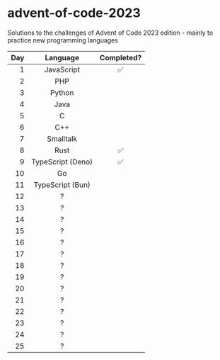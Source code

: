 # advent-of-code-2023

Solutions to the challenges of Advent of Code 2023 edition - mainly to practice new programming languages

| Day |     Language      | Completed? |
| --: | :---------------: | :--------: |
|   1 |    JavaScript     |     ✅     |
|   2 |        PHP        |            |
|   3 |      Python       |            |
|   4 |       Java        |            |
|   5 |         C         |            |
|   6 |        C++        |            |
|   7 |     Smalltalk     |            |
|   8 |       Rust        |     ✅     |
|   9 | TypeScript (Deno) |     ✅     |
|  10 |        Go         |            |
|  11 | TypeScript (Bun)  |            |
|  12 |         ?         |            |
|  13 |         ?         |            |
|  14 |         ?         |            |
|  15 |         ?         |            |
|  16 |         ?         |            |
|  17 |         ?         |            |
|  18 |         ?         |            |
|  19 |         ?         |            |
|  20 |         ?         |            |
|  21 |         ?         |            |
|  22 |         ?         |            |
|  23 |         ?         |            |
|  24 |         ?         |            |
|  25 |         ?         |            |
